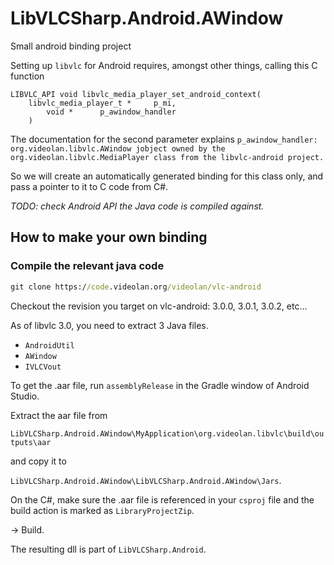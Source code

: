# LibVLCSharp.Android.AWindow
Small android binding project

Setting up `libvlc` for Android requires, amongst other things, calling this C function
```
LIBVLC_API void libvlc_media_player_set_android_context( 	
    libvlc_media_player_t *  	p_mi,
		void *  	p_awindow_handler 
	) 		
```

The documentation for the second parameter explains `p_awindow_handler: org.videolan.libvlc.AWindow jobject owned by the org.videolan.libvlc.MediaPlayer class from the libvlc-android project.`

So we will create an automatically generated binding for this class only, and pass a pointer to it to C code from C#.

_TODO: check Android API the Java code is compiled against._

## How to make your own binding

### Compile the relevant java code

```cmd
git clone https://code.videolan.org/videolan/vlc-android
```

Checkout the revision you target on vlc-android: 3.0.0, 3.0.1, 3.0.2, etc...

As of libvlc 3.0, you need to extract 3 Java files.
- `AndroidUtil`
- `AWindow`
- `IVLCVout`

To get the .aar file, run `assemblyRelease` in the Gradle window of Android Studio.

Extract the aar file from 

`LibVLCSharp.Android.AWindow\MyApplication\org.videolan.libvlc\build\outputs\aar` 

and copy it to

`LibVLCSharp.Android.AWindow\LibVLCSharp.Android.AWindow\Jars`.

On the C#, make sure the .aar file is referenced in your `csproj` file and the build action is marked as `LibraryProjectZip`.

-> Build.

The resulting dll is part of `LibVLCSharp.Android`.
